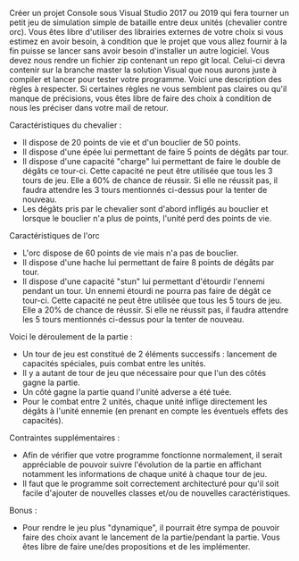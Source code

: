 Créer un projet Console sous Visual Studio 2017 ou 2019 qui fera tourner un petit jeu de simulation simple de bataille entre deux unités (chevalier contre orc).
Vous êtes libre d'utiliser des librairies externes de votre choix si vous estimez en avoir besoin, à condition que le projet que vous allez fournir à la fin puisse
se lancer sans avoir besoin d'installer un autre logiciel.
Vous devez nous rendre un fichier zip contenant un repo git local. Celui-ci devra contenir sur la branche master la solution Visual que nous aurons juste
à compiler et lancer pour tester votre programme.
Voici une description des règles à respecter. Si certaines règles ne vous semblent pas claires ou qu'il manque de précisions, vous êtes libre de faire des choix
à condition de nous les préciser dans votre mail de retour.

Caractéristiques du chevalier :
- Il dispose de 20 points de vie et d'un bouclier de 50 points.
- Il dispose d'une épée lui permettant de faire 5 points de dégâts par tour.
- Il dispose d'une capacité "charge" lui permettant de faire le double de dégâts ce tour-ci. Cette capacité ne peut être utilisée que tous les 3 tours de jeu.
  Elle a 60% de chance de réussir. Si elle ne réussit pas, il faudra attendre les 3 tours mentionnés ci-dessus pour la tenter de nouveau.
- Les dégâts pris par le chevalier sont d'abord infligés au bouclier et lorsque le bouclier n'a plus de points, l'unité perd des points de vie.

Caractéristiques de l'orc
- L'orc dispose de 60 points de vie mais n'a pas de bouclier.
- Il dispose d'une hache lui permettant de faire 8 points de dégâts par tour.
- Il dispose d'une capacité "stun" lui permettant d'étourdir l'ennemi pendant un tour. Un ennemi étourdi ne pourra pas faire de dégât ce tour-ci.
  Cette capacité ne peut être utilisée que tous les 5 tours de jeu. Elle a 20% de chance de réussir.
  Si elle ne réussit pas, il faudra attendre les 5 tours mentionnés ci-dessus pour la tenter de nouveau.

Voici le déroulement de la partie :
- Un tour de jeu est constitué de 2 éléments successifs : lancement de capacités spéciales, puis combat entre les unités.
- Il y a autant de tour de jeu que nécessaire pour que l'un des côtés gagne la partie.
- Un côté gagne la partie quand l'unité adverse a été tuée.
- Pour le combat entre 2 unités, chaque unité inflige directement les dégâts à l'unité ennemie (en prenant en compte les éventuels effets des capacités).

Contraintes supplémentaires :
- Afin de vérifier que votre programme fonctionne normalement, il serait appréciable de pouvoir suivre l'évolution de la partie en affichant notamment les informations
  de chaque unité à chaque tour de jeu.
- Il faut que le programme soit correctement architecturé pour qu'il soit facile d'ajouter de nouvelles classes et/ou de nouvelles caractéristiques.

Bonus :
- Pour rendre le jeu plus "dynamique", il pourrait être sympa de pouvoir faire des choix avant le lancement de la partie/pendant la partie. Vous êtes libre de faire une/des
  propositions et de les implémenter.
